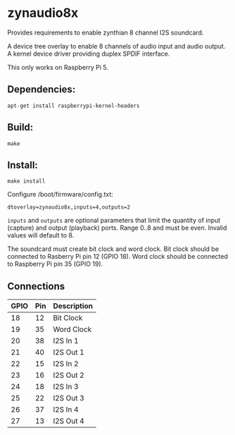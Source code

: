 # zynaudio8x
Provides requirements to enable zynthian 8 channel I2S soundcard.

A device tree overlay to enable 8 channels of audio input and audio output.
A kernel device driver providing duplex SPDIF interface.

This only works on Raspberry Pi 5.

## Dependencies:

`apt-get install raspberrypi-kernel-headers`

## Build:

`make`

## Install:

`make install`

Configure /boot/firmware/config.txt:

`dtoverlay=zynaudio8x,inputs=4,outputs=2`

`inputs` and `outputs` are optional parameters that limit the quantity of input (capture) and output (playback) ports. Range 0..8 and must be even. Invalid values will default to 8.

The soundcard must create bit clock and word clock. Bit clock should be connected to Rasberry Pi pin 12 (GPIO 18). Word clock should be connected to Raspberry Pi pin 35 (GPIO 19).

## Connections
|GPIO|Pin|Description|
|-|-|-|
|18|12|Bit Clock|
|19|35|Word Clock|
|20|38|I2S In 1|
|21|40|I2S Out 1|
|22|15|I2S In 2|
|23|16|I2S Out 2|
|24|18|I2S In 3|
|25|22|I2S Out 3|
|26|37|I2S In 4|
|27|13|I2S Out 4|

